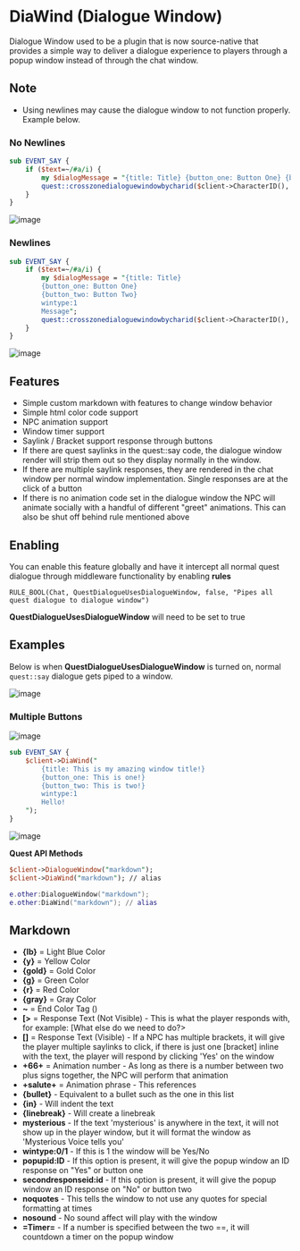 # DiaWind (Dialogue Window)

Dialogue Window used to be a plugin that is now source-native that provides a simple way to deliver a dialogue experience to players through a popup window instead of through the chat window.

## Note

* Using newlines may cause the dialogue window to not function properly. Example below.

### No Newlines
```pl
sub EVENT_SAY {
    if ($text=~/#a/i) {
        my $dialogMessage = "{title: Title} {button_one: Button One} {button_two: Button Two} wintype:1 Message";
        quest::crosszonedialoguewindowbycharid($client->CharacterID(), $dialogMessage);
    }
}
```
![image](https://github.com/EQEmu/eqemu-docs-v2/assets/89047260/b2718cdd-dfc8-410e-bccb-b502bd727d63)

### Newlines
```pl
sub EVENT_SAY {
    if ($text=~/#a/i) {
        my $dialogMessage = "{title: Title}
        {button_one: Button One}
        {button_two: Button Two}
        wintype:1
        Message";
        quest::crosszonedialoguewindowbycharid($client->CharacterID(), $dialogMessage);
    }
}
```
![image](https://github.com/EQEmu/eqemu-docs-v2/assets/89047260/d319b86b-31b9-475c-b522-30463e080489)


## Features

* Simple custom markdown with features to change window behavior
* Simple html color code support
* NPC animation support
* Window timer support
* Saylink / Bracket support response through buttons
* If there are quest saylinks in the quest::say code, the dialogue window render will strip them out so they display normally in the window.
* If there are multiple saylink responses, they are rendered in the chat window per normal window implementation. Single responses are at the click of a button
* If there is no animation code set in the dialogue window the NPC will animate socially with a handful of different "greet" animations. This can also be shut off behind rule mentioned above

## Enabling

You can enable this feature globally and have it intercept all normal quest dialogue through middleware functionality by enabling **rules**

```
RULE_BOOL(Chat, QuestDialogueUsesDialogueWindow, false, "Pipes all quest dialogue to dialogue window")
```

**QuestDialogueUsesDialogueWindow** will need to be set to true

## Examples

Below is when **QuestDialogueUsesDialogueWindow** is turned on, normal `quest::say` dialogue gets piped to a window.

![image](https://user-images.githubusercontent.com/3319450/132463174-b1156824-b5c1-4acb-8d75-7061d5cc334d.gif)

### Multiple Buttons

![image](https://user-images.githubusercontent.com/3319450/132143042-0b3b1711-988b-40fb-a9aa-192b496c503d.png)

```perl
sub EVENT_SAY {
    $client->DiaWind("
        {title: This is my amazing window title!}
        {button_one: This is one!}
        {button_two: This is two!}
        wintype:1
        Hello!
    ");
}
```

![image](https://user-images.githubusercontent.com/3319450/137598461-4f97855d-b3d2-463d-addc-0b0061eaa744.png)

**Quest API Methods**

```perl
$client->DialogueWindow("markdown");
$client->DiaWind("markdown"); // alias
```

```lua
e.other:DialogueWindow("markdown");
e.other:DiaWind("markdown"); // alias
```

## Markdown

* **{lb}** = Light Blue Color
* **{y}** = Yellow Color
* **{gold}** = Gold Color
* **{g}** = Green Color
* **{r}** = Red Color
* **{gray}** = Gray Color
* **~** = End Color Tag ()
* **[&gt;** = Response Text (Not Visible) - This is what the player responds with, for example: [What else do we need to do?&gt;
* **[]** = Response Text (Visible) - If a NPC has multiple brackets, it will give the player multiple saylinks to click, if there is just one [bracket] inline with the text, the player will respond by clicking 'Yes' on the window
* **+66+** = Animation number - As long as there is a number between two plus signs together, the NPC will perform that animation
* **+salute+** = Animation phrase - This references
* **{bullet}** - Equivalent to a bullet such as the one in this list
* **{in}** - Will indent the text
* **{linebreak}** - Will create a linebreak
* **mysterious** - If the text 'mysterious' is anywhere in the text, it will not show up in the player window, but it will format the window as 'Mysterious Voice tells you'
* **wintype:0/1** - If this is 1 the window will be Yes/No
* **popupid:ID** - If this option is present, it will give the popup window an ID response on "Yes" or button one
* **secondresponseid:id** - If this option is present, it will give the popup window an ID response on "No" or button two
* **noquotes** - This tells the window to not use any quotes for special formatting at times
* **nosound** - No sound affect will play with the window
* **=Timer=** - If a number is specified between the two ==, it will countdown a timer on the popup window

